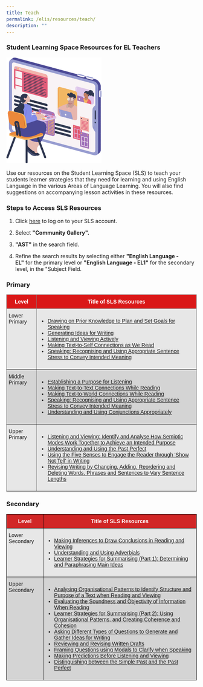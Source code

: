 ```yaml
---
title: Teach
permalink: /elis/resources/teach/
description: ""
---
```

### Student Learning Space Resources for EL Teachers

<img src="/images/teach_banner.png" style="width:50%">

Use our resources on the Student Learning Space (SLS) to teach your students learner strategies that they need for learning and using English Language in the various Areas of Language Learning. You will also find suggestions on accompanying lesson activities in these resources.  

### Steps to Access SLS Resources

1.  Click&nbsp;[here](https://vle.learning.moe.edu.sg/searchresource/search?keyword=ast)&nbsp;to log on to your SLS account.
    
2.  Select&nbsp;**"Community Gallery".**
    
3.  **"AST"**&nbsp;in the search field.
    
4.  Refine the search results by selecting either&nbsp;**"English Language - EL"**&nbsp;for the primary level or&nbsp;**"English Language - EL1"**&nbsp;for the secondary level, in the "Subject Field.

### Primary

<style type="text/css">
.tg  {border-collapse:collapse;border-spacing:0;}
.tg td{border-color:black;border-style:solid;border-width:1px;font-family:Arial, sans-serif;font-size:14px;
  overflow:hidden;padding:10px 5px;word-break:normal;}
.tg th{border-color:black;border-style:solid;border-width:1px;font-family:Arial, sans-serif;font-size:14px;
  font-weight:normal;overflow:hidden;padding:10px 5px;word-break:normal;}
.tg .tg-iq2a{background-color:#E7E7E7;border-color:inherit;color:#CA2126;text-align:left;text-decoration:underline;
  vertical-align:top}
.tg .tg-gip3{background-color:#E7E7E7;border-color:inherit;text-align:left;vertical-align:top}
.tg .tg-w77l{background-color:#da1818;border-color:inherit;color:#FFF;font-weight:bold;text-align:center;vertical-align:middle}
.tg .tg-cekf{background-color:#D4D4D4;border-color:inherit;text-align:left;vertical-align:top}
.tg .tg-ngxg{background-color:#D4D4D4;border-color:inherit;color:#CA2126;text-align:left;text-decoration:underline;
  vertical-align:top}
</style>
<table class="tg">
<thead>
  <tr>
    <th class="tg-w77l">Level</th>
    <th class="tg-w77l">Title of SLS Resources</th>
  </tr>
</thead>
<tbody>
  <tr>
    <td class="tg-gip3">Lower Primary<br></td>
    <td class="tg-gip3"><ul>
<li><a href="http://vle.learning.moe.edu.sg/mrv/community-gallery/lesson/view/b8118a02-b560-4c36-8706-6a6890666b01/cover">Drawing on Prior Knowledge to Plan and Set Goals for Speaking</a>&nbsp;</li>
<li><a href="http://vle.learning.moe.edu.sg/mrv/community-gallery/lesson/view/6f9e2f7b-da0c-40ba-954d-6159f6634a99/cover">Generating Ideas for Writing</a></li>
<li><a href="http://vle.learning.moe.edu.sg/mrv/community-gallery/lesson/view/b0d2e577-a727-4e4f-b779-886b8c7530c1/cover">Listening and Viewing Actively</a></li>
<li><a href="http://vle.learning.moe.edu.sg/mrv/community-gallery/lesson/view/df4ce9f3-5143-4bfa-865a-a377adf90f7d/cover">Making Text-to-Self Connections as We Read  
</a></li>
<li><a href="http://vle.learning.moe.edu.sg/mrv/community-gallery/lesson/view/d93c5599-ba6f-44a5-9284-c26028b6a2e8/cover">Speaking: Recognising and Using Appropriate Sentence Stress to Convey Intended Meaning</a></li>
</ul>
</td>
  </tr>
  <tr>
    <td class="tg-cekf">Middle Primary</td>
    <td class="tg-cekf"><ul>
<li><a href="http://vle.learning.moe.edu.sg/mrv/community-gallery/lesson/view/acf8faf3-ccb9-48af-a8e8-bd0697147b24/cover">Establishing a Purpose for Listening</a>&nbsp;</li>
<li><a href="http://vle.learning.moe.edu.sg/mrv/community-gallery/lesson/view/d3464a43-d333-44d8-8c08-1174bceb143c/cover">Making Text-to-Text Connections While Reading</a>&nbsp;</li>
<li><a href="http://vle.learning.moe.edu.sg/mrv/community-gallery/lesson/view/f873129f-2e2d-480d-bbc6-0b613ef072c4/cover">Making Text-to-World Connections While Reading</a></li>
<li><a href="http://vle.learning.moe.edu.sg/mrv/community-gallery/lesson/view/d93c5599-ba6f-44a5-9284-c26028b6a2e8/cover">Speaking: Recognising and Using Appropriate Sentence Stress to Convey Intended Meaning</a>&nbsp;</li>
<li><a href="http://vle.learning.moe.edu.sg/mrv/community-gallery/lesson/view/a1570959-99cf-4c97-95ed-f344e221030e/cover">Understanding and Using Conjunctions Appropriately</a></li>
</ul>
</td>
  </tr>
  <tr>
    <td class="tg-gip3">Upper Primary<br></td>
    <td class="tg-gip3"><ul>
<li><a href="http://vle.learning.moe.edu.sg/mrv/community-gallery/lesson/view/d6905a15-3a7a-4be4-be1d-d0d73f69c6f7/cover">Listening and Viewing: Identify and Analyse How Semiotic Modes Work Together to Achieve an Intended Purpose</a>&nbsp;</li>
<li><a href="http://vle.learning.moe.edu.sg/mrv/community-gallery/lesson/view/0edb85fa-ad40-479d-acd4-5d6d125d24f0/cover">Understanding and Using the Past Perfect</a>&nbsp;  </li>
<li><a href="http://vle.learning.moe.edu.sg/mrv/community-gallery/lesson/view/26a8efd8-8c61-49ba-a52e-618f887acb0b/cover">Using the Five Senses to Engage the Reader through 'Show Not Tell' in Writing</a></li>
<li><a href="http://vle.learning.moe.edu.sg/mrv/community-gallery/lesson/view/456e2e35-2a62-4836-b998-2e8b586e3371/cover">Revising Writing by Changing, Adding, Reordering and Deleting Words, Phrases and Sentences to Vary Sentence Lengths</a></li>
</ul>
</td>
  </tr>
</tbody>
</table>

### Secondary

<style type="text/css">
.tg  {border-collapse:collapse;border-spacing:0;}
.tg td{border-color:black;border-style:solid;border-width:1px;font-family:Arial, sans-serif;font-size:14px;
  overflow:hidden;padding:10px 5px;word-break:normal;}
.tg th{border-color:black;border-style:solid;border-width:1px;font-family:Arial, sans-serif;font-size:14px;
  font-weight:normal;overflow:hidden;padding:10px 5px;word-break:normal;}
.tg .tg-dewj{background-color:#E7E7E7;color:#CA2126;text-align:left;text-decoration:underline;vertical-align:top}
.tg .tg-ag2m{background-color:#E7E7E7;text-align:left;vertical-align:top}
.tg .tg-y2he{background-color:#d12626;color:#FFF;font-weight:bold;text-align:center;vertical-align:middle}
.tg .tg-rfng{background-color:#D4D4D4;text-align:left;vertical-align:top}
.tg .tg-rhd3{background-color:#D4D4D4;color:#CA2126;text-align:left;text-decoration:underline;vertical-align:top}
</style>
<table class="tg">
<thead>
  <tr>
    <th class="tg-y2he"><span style="font-weight:600;color:#FFF">Level</span></th>
    <th class="tg-y2he"><span style="font-weight:600;color:#FFF">Title of SLS Resources</span></th>
  </tr>
</thead>
<tbody>
  <tr>
    <td class="tg-ag2m">Lower Secondary</td>
    <td class="tg-ag2m"><ul>
<li><a href="http://vle.learning.moe.edu.sg/mrv/community-gallery/lesson/view/2c9d0b12-72bf-4314-a566-1132ea9ae3e3/cover">Making Inferences to Draw Conclusions in Reading and Viewing</a></li>
<li><a href="http://vle.learning.moe.edu.sg/mrv/community-gallery/lesson/view/9f79e11e-ec05-467b-8157-af9b743e6be0/cover">Understanding and Using Adverbials</a></li>
<li><a href="http://vle.learning.moe.edu.sg/mrv/community-gallery/lesson/view/ccb80fef-cdd1-4eac-8328-619ee73978a8/cover">Learner Strategies for Summarising (Part 1): Determining and Paraphrasing Main Ideas</a></li>
</ul>
</td>
  </tr>
  <tr>
    <td class="tg-rfng">Upper Secondary</td>
    <td class="tg-rfng"><ul>
<li><a href="http://vle.learning.moe.edu.sg/mrv/community-gallery/lesson/view/4a9e8ec5-6b95-4169-8ac4-933dfe05d861/cover">Analysing Organisational Patterns to Identify Structure and Purpose of a Text when Reading and Viewing</a>&nbsp;</li>
<li><a href="http://vle.learning.moe.edu.sg/mrv/community-gallery/lesson/view/ce6fe531-67e5-4435-97cd-a686e924cd2b/cover">Evaluating the Soundness and Objectivity of Information When Reading</a></li>
<li><a href="http://vle.learning.moe.edu.sg/mrv/community-gallery/lesson/view/c9fe9409-f4be-415e-a551-5383031f0ca2/cover">Learner Strategies for Summarising (Part 2): Using Organisational Patterns, and Creating Coherence and Cohesion</a></li>
<li><a href="http://vle.learning.moe.edu.sg/mrv/community-gallery/lesson/view/74f8afc1-3632-4f9f-8f82-a3b273f46736/cover">Asking Different Types of Questions to Generate and Gather Ideas for Writing</a>&nbsp;</li>
<li><a href="http://vle.learning.moe.edu.sg/mrv/community-gallery/lesson/view/7013f33f-a8fe-4e44-a91c-10868854d15b/cover">Reviewing and Revising Written Drafts</a></li>
<li><a href="http://vle.learning.moe.edu.sg/mrv/community-gallery/lesson/view/c63f533b-0de8-4dc4-9947-cab7346227df/cover">Framing Questions using Modals to Clarify when Speaking</a></li>
<li><a href="http://vle.learning.moe.edu.sg/mrv/community-gallery/lesson/view/05d9eb1f-02d0-465a-9267-41d15d29edba/cover">Making Predictions Before Listening and Viewing</a>&nbsp;</li>
<li><a href="http://vle.learning.moe.edu.sg/mrv/community-gallery/lesson/view/d7a14e41-2ff4-4ba3-ad4c-bdb117c03bbf/cover">Distinguishing between the Simple Past and the Past Perfect</a></li>
</ul>
</td>
  </tr>
</tbody>
</table>
